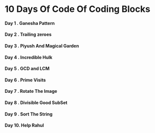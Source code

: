 # 10 Days Of Code Of Coding Blocks
#### Day 1 . Ganesha Pattern
#### Day 2 . Trailing zeroes
#### Day 3 . Piyush And Magical Garden
#### Day 4 . Incredible Hulk
#### Day 5 . GCD and LCM
#### Day 6 . Prime Visits
#### Day 7 . Rotate The Image
#### Day 8 . Divisible Good SubSet
#### Day 9 . Sort The String
#### Day 10. Help Rahul
